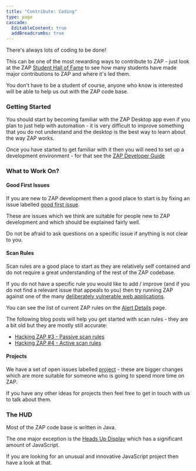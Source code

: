 ```yaml
---
title: "Contribute: Coding"
type: page
cascade:
  EditableContent: true
  addBreadcrumbs: true
---
```

There's always lots of coding to be done!

This can be one of the most rewarding ways to contribute to ZAP - just look at the 
ZAP [Student Hall of Fame](/student-hall-of-fame/) to see how many students have made major contributions to ZAP and where it's led them.

You don't have to be a student of course, anyone who know is interested will be able to help us out with the ZAP code base.

### Getting Started

You should start by becoming familiar with the ZAP Desktop app even if you plan to just help with automation - it is very difficult to improve something that you do not understand and the desktop is the best way to learn about the way ZAP works.

Once you have started to get familiar with it then you will need to set up a development environment - for that see the
[ZAP Developer Guide](/developer/)

### What to Work On?

#### Good First Issues

If you are new to ZAP development then a good place to start is by fixing an issue labelled 
[good first issue](https://github.com/zaproxy/zaproxy/issues?q=is%3Aopen+is%3Aissue+label%3A%22good+first+issue%22).

These are issues which we think are suitable for people new to ZAP development and which should be explained fairly well.

Do not be afraid to ask questions on a specific issue if anything is not clear to you.

#### Scan Rules

Scan rules are a good place to start as they are relatively self contained and do not require a great understanding of the rest of the ZAP codebase.

If you do not have a specific rule you would like to add / improve (and if you do not find a relevant issue that appeals to you) then try running ZAP against one of the many [deliberately vulnerable web applications](https://owasp.org/www-project-vulnerable-web-applications-directory/).

You can see the list of current ZAP rules on the [Alert Details](/docs/alerts/) page.

The following blog posts will help you get started with scan rules - they are a bit old but they are mostly still accurate:
* [Hacking ZAP #3 - Passive scan rules](/blog/2014-04-03-hacking-zap-3-passive-scan-rules/)
* [Hacking ZAP #4 - Active scan rules](/blog/2014-04-30-hacking-zap-4-active-scan-rules/)

#### Projects

We have a set of open issues labelled [project](https://github.com/zaproxy/zaproxy/issues?q=is%3Aopen+is%3Aissue+label%3A%22project%22+) - 
these are bigger changes which are more suitable for someone who is going to spend more time on ZAP.

If you have any other ideas for projects then feel free to get in touch with us to talk about them.

### The HUD

Most of the ZAP code base is written in Java.

The one major exception is the [Heads Up Display](https://github.com/zaproxy/zap-hud) which has a significant amount of JavaScript.

If you are looking for an unusual and innovative JavaScript project then have a look at that.